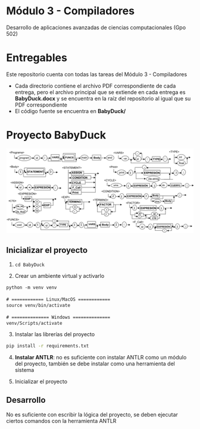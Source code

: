 # Módulo 3 - Compiladores

Desarrollo de aplicaciones avanzadas de ciencias computacionales (Gpo 502)

# Entregables
Este repositorio cuenta con todas las tareas del Módulo 3 - Compiladores
* Cada directorio contiene el archivo PDF correspondiente de cada entrega, pero el archivo principal que se extiende en cada entrega es **BabyDuck.docx** y se encuentra en la raíz del repositorio al igual que su PDF correspondiente
* El código fuente se encuentra en **BabyDuck/**

# Proyecto BabyDuck

![caption|700](assets/babyDuck-0.png)

## Inicializar el proyecto

1. `cd BabyDuck`

2. Crear un ambiente virtual y activarlo
```
python -m venv venv

# ============ Linux/MacOS ============
source venv/bin/activate

# ============== Windows ==============
venv/Scripts/activate
```

3. Instalar las librerías del proyecto
```bash
pip install -r requirements.txt
```

4. **Instalar ANTLR**: no es suficiente con instalar ANTLR como un módulo del proyecto, también se debe instalar como una herramienta del sistema

5. Inicializar el proyecto

## Desarrollo

No es suficiente con escribir la lógica del proyecto, se deben ejecutar ciertos comandos con la herramienta ANTLR
